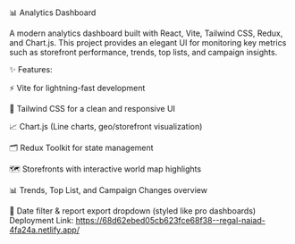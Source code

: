 📊 Analytics Dashboard

A modern analytics dashboard built with React, Vite, Tailwind CSS, Redux, and Chart.js.
This project provides an elegant UI for monitoring key metrics such as storefront performance, trends, top lists, and campaign insights.

✨ Features:

⚡ Vite for lightning-fast development

🎨 Tailwind CSS for a clean and responsive UI

📈 Chart.js (Line charts, geo/storefront visualization)

🗂️ Redux Toolkit for state management

🗺️ Storefronts with interactive world map highlights

📊 Trends, Top List, and Campaign Changes overview

📅 Date filter & report export dropdown (styled like pro dashboards)
Deployment Link: https://68d62ebed05cb623fce68f38--regal-naiad-4fa24a.netlify.app/
